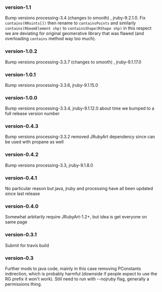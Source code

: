 ### version-1.1
Bump versions processing-3.4 (changes to smooth) , jruby-9.2.1.0. Fix `contains(RRoints[])` then rename to `containsPoints` and similarly `contains(RGeomElement shp)` to `containsShape(RShape shp)` in this respect we are deviating for original geomerative library that was flawed (and overloading `contains` method way too much).

### version-1.0.2
Bump versions processing-3.3.7 (changes to smooth) , jruby-9.1.17.0

### version-1.0.1
Bump versions processing-3.3.6, jruby-9.1.15.0

### version-1.0.0
Bump versions processing-3.3.4, jruby-9.1.12.0 about time we bumped to a full release version number

### version-0.4.3
Bump versions processing-3.3.2 removed JRubyArt dependency since can be used with propane as well

### version-0.4.2
Bump versions processing-3.3, jruby-9.1.8.0

### version-0.4.1
No particular reason but java, jruby and processing have all been updated since last release

### version-0.4.0
Somewhat arbitarily require JRubyArt-1.2+, but idea is get everyone on same page

### version-0.3.1
Submit for travis build

### version-0.3
Further mods to java code, mainly in this case removing PConstants indirection, which is probably harmful (downside if people expect to use the RG prefix it won't work). Still need to run with --nojruby flag, generally a permissions thing.
